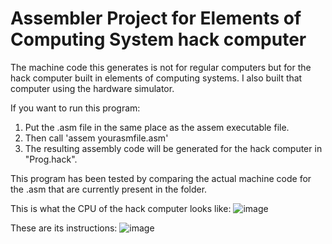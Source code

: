 # Assembler Project for Elements of Computing System hack computer

The machine code this generates is not for regular computers but for the hack computer built in elements of computing systems.
I also built that computer using the hardware simulator. 

If you want to run this program:
1. Put the .asm file in the same place as the assem executable file.
2. Then call 'assem yourasmfile.asm'
3. The resulting assembly code will be generated for the hack computer in "Prog.hack".

This program has been tested by comparing the actual machine code for the .asm that are currently present in the folder.
   
This is what the CPU of the hack computer looks like:
![image](https://github.com/user-attachments/assets/4d3cfee2-c4df-49fb-895d-3788e8c885fe)

These are its instructions:
![image](https://github.com/user-attachments/assets/675d3812-5cd9-49e6-a27d-a92605ed1f69)
